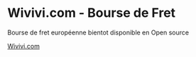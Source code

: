 <h1>Wivivi.com - Bourse de Fret</h1>
<p>Bourse de fret européenne bientot disponible en Open source</p>
<p><a href="https://wivivi.com">Wivivi.com</a></p>
